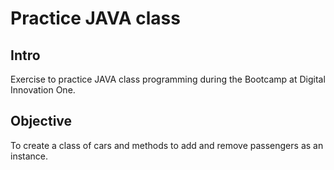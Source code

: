 # Practice JAVA class

## Intro

Exercise to practice JAVA class programming during the Bootcamp at Digital Innovation One.

## Objective

To create a class of cars and methods to add and remove passengers as an instance.
